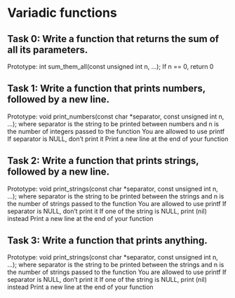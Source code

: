 # Variadic functions

## Task 0: Write a function that returns the sum of all its parameters.
Prototype: int sum_them_all(const unsigned int n, ...);
If n == 0, return 0

## Task 1: Write a function that prints numbers, followed by a new line.
Prototype: void print_numbers(const char \*separator, const unsigned int n, ...);
where separator is the string to be printed between numbers
and n is the number of integers passed to the function
You are allowed to use printf
If separator is NULL, don’t print it
Print a new line at the end of your function

## Task 2: Write a function that prints strings, followed by a new line.
Prototype: void print_strings(const char \*separator, const unsigned int n, ...);
where separator is the string to be printed between the strings
and n is the number of strings passed to the function
You are allowed to use printf
If separator is NULL, don’t print it
If one of the string is NULL, print (nil) instead
Print a new line at the end of your function

## Task 3: Write a function that prints anything.
Prototype: void print_strings(const char \*separator, const unsigned int n, ...);
where separator is the string to be printed between the strings
and n is the number of strings passed to the function
You are allowed to use printf
If separator is NULL, don’t print it
If one of the string is NULL, print (nil) instead
Print a new line at the end of your function
